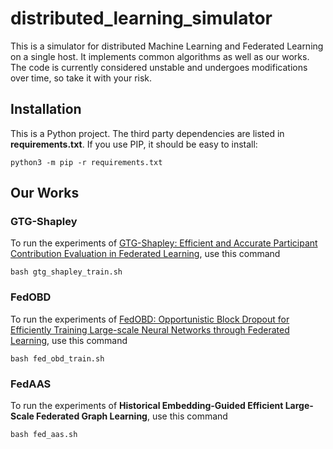 # distributed_learning_simulator

This is a simulator for distributed Machine Learning and Federated Learning on a single host. It implements common algorithms as well as our works. The code is currently considered unstable and undergoes modifications over time, so take it with your risk.

## Installation

This is a Python project. The third party dependencies are listed in **requirements.txt**. If you use PIP, it should be easy to install:

```
python3 -m pip -r requirements.txt
```

## Our Works

### GTG-Shapley

To run the experiments of [GTG-Shapley: Efficient and Accurate Participant Contribution Evaluation in Federated Learning](https://dl.acm.org/doi/pdf/10.1145/3501811), use this command

```
bash gtg_shapley_train.sh
```

### FedOBD

To run the experiments of [FedOBD: Opportunistic Block Dropout for Efficiently Training Large-scale Neural Networks through Federated Learning](https://arxiv.org/abs/2208.05174), use this command

```
bash fed_obd_train.sh
```

### FedAAS

To run the experiments of **Historical Embedding-Guided Efficient Large-Scale Federated Graph Learning**, use this command

```
bash fed_aas.sh
```
